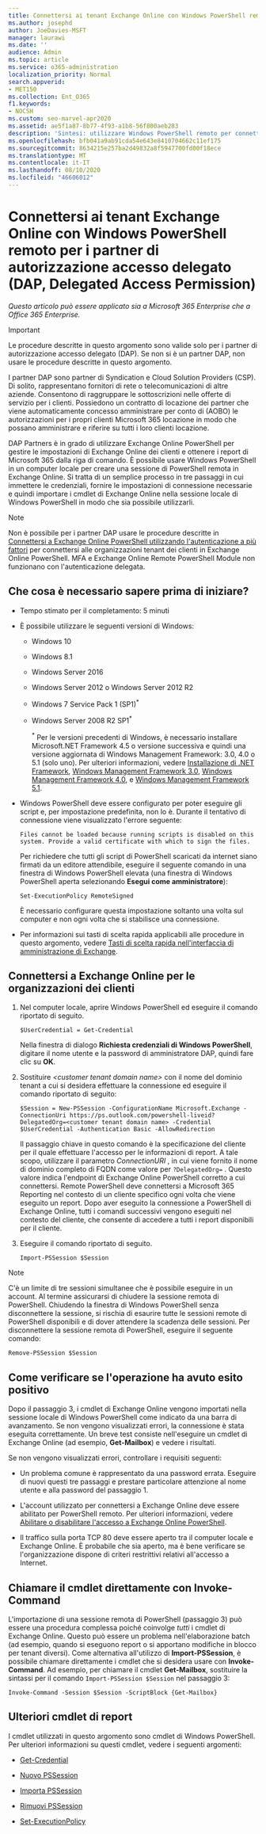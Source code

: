 ```yaml
---
title: Connettersi ai tenant Exchange Online con Windows PowerShell remoto per i partner di DAP
ms.author: josephd
author: JoeDavies-MSFT
manager: laurawi
ms.date: ''
audience: Admin
ms.topic: article
ms.service: o365-administration
localization_priority: Normal
search.appverid:
- MET150
ms.collection: Ent_O365
f1.keywords:
- NOCSH
ms.custom: seo-marvel-apr2020
ms.assetid: ae5f1a87-8b77-4f93-a1b8-56f800aeb283
description: 'Sintesi: utilizzare Windows PowerShell remoto per connettersi a Exchange Online tramite il valore DelegatedOrg.'
ms.openlocfilehash: bfb041a9ab91cda54e643e8410704662c11ef175
ms.sourcegitcommit: 8634215e257ba2d49832a8f5947700fd00f18ece
ms.translationtype: MT
ms.contentlocale: it-IT
ms.lasthandoff: 08/10/2020
ms.locfileid: "46606012"
---
```

# <a name="connect-to-exchange-online-tenants-with-remote-windows-powershell-for-delegated-access-permissions-dap-partners"></a>Connettersi ai tenant Exchange Online con Windows PowerShell remoto per i partner di autorizzazione accesso delegato (DAP, Delegated Access Permission)

*Questo articolo può essere applicato sia a Microsoft 365 Enterprise che a Office 365 Enterprise.*

> [!IMPORTANT]
> Le procedure descritte in questo argomento sono valide solo per i partner di autorizzazione accesso delegato (DAP). Se non si è un partner DAP, non usare le procedure descritte in questo argomento. 
  
I partner DAP sono partner di Syndication e Cloud Solution Providers (CSP). Di solito, rappresentano fornitori di rete o telecomunicazioni di altre aziende. Consentono di raggruppare le sottoscrizioni nelle offerte di servizio per i clienti. Possiedono un contratto di locazione dei partner che viene automaticamente concesso amministrare per conto di (AOBO) le autorizzazioni per i propri clienti Microsoft 365 locazione in modo che possano amministrare e riferire su tutti i loro clienti locazione.

DAP Partners è in grado di utilizzare Exchange Online PowerShell per gestire le impostazioni di Exchange Online dei clienti e ottenere i report di Microsoft 365 dalla riga di comando. È possibile usare Windows PowerShell in un computer locale per creare una sessione di PowerShell remota in Exchange Online. Si tratta di un semplice processo in tre passaggi in cui immettere le credenziali, fornire le impostazioni di connessione necessarie e quindi importare i cmdlet di Exchange Online nella sessione locale di Windows PowerShell in modo che sia possibile utilizzarli.

> [!NOTE]
> Non è possibile per i partner DAP usare le procedure descritte in [Connettersi a Exchange Online PowerShell utilizzando l'autenticazione a più fattori](https://docs.microsoft.com/powershell/exchange/exchange-online/connect-to-exchange-online-powershell/mfa-connect-to-exchange-online-powershell) per connettersi alle organizzazioni tenant dei clienti in Exchange Online PowerShell. MFA e Exchange Online Remote PowerShell Module non funzionano con l'autenticazione delegata.
  
## <a name="what-do-you-need-to-know-before-you-begin"></a>Che cosa è necessario sapere prima di iniziare?

- Tempo stimato per il completamento: 5 minuti

- È possibile utilizzare le seguenti versioni di Windows:
    
  - Windows 10

  - Windows 8.1

  - Windows Server 2016

  - Windows Server 2012 o Windows Server 2012 R2

  - Windows 7 Service Pack 1 (SP1)<sup>*</sup>

  - Windows Server 2008 R2 SP1<sup>*</sup>

    <sup>*</sup> Per le versioni precedenti di Windows, è necessario installare Microsoft.NET Framework 4.5 o versione successiva e quindi una versione aggiornata di Windows Management Framework: 3.0, 4.0 o 5.1 (solo uno). Per ulteriori informazioni, vedere [Installazione di .NET Framework](https://go.microsoft.com/fwlink/p/?LinkId=257868), [Windows Management Framework 3.0](https://go.microsoft.com/fwlink/p/?LinkId=272757), [Windows Management Framework 4.0](https://go.microsoft.com/fwlink/p/?LinkId=391344), e [Windows Management Framework 5.1](https://aka.ms/wmf5download).

- Windows PowerShell deve essere configurato per poter eseguire gli script e, per impostazione predefinita, non lo è. Durante il tentativo di connessione viene visualizzato l'errore seguente:

  `Files cannot be loaded because running scripts is disabled on this system. Provide a valid certificate with which to sign the files.`

  Per richiedere che tutti gli script di PowerShell scaricati da internet siano firmati da un editore attendibile, eseguire il seguente comando in una finestra di Windows PowerShell elevata (una finestra di Windows PowerShell aperta selezionando **Esegui come amministratore**):

    ```
    Set-ExecutionPolicy RemoteSigned
    ```

  È necessario configurare questa impostazione soltanto una volta sul computer e non ogni volta che si stabilisce una connessione.

- Per informazioni sui tasti di scelta rapida applicabili alle procedure in questo argomento, vedere [Tasti di scelta rapida nell'interfaccia di amministrazione di Exchange](https://go.microsoft.com/fwlink/p/?LinkId=534017).

## <a name="connect-to-exchange-online-for-customer-organizations"></a>Connettersi a Exchange Online per le organizzazioni dei clienti

1. Nel computer locale, aprire Windows PowerShell ed eseguire il comando riportato di seguito.
    
    ```
    $UserCredential = Get-Credential
    ```

    Nella finestra di dialogo **Richiesta credenziali di Windows PowerShell**, digitare il nome utente e la password di amministratore DAP, quindi fare clic su **OK**.
    
2. Sostituire _\<customer tenant domain name\>_ con il nome del dominio tenant a cui si desidera effettuare la connessione ed eseguire il comando riportato di seguito:
    
    ```
    $Session = New-PSSession -ConfigurationName Microsoft.Exchange -ConnectionUri https://ps.outlook.com/powershell-liveid?DelegatedOrg=<customer tenant domain name> -Credential $UserCredential -Authentication Basic -AllowRedirection
    ```

    Il passaggio chiave in questo comando è la specificazione del cliente per il quale effettuare l'accesso per le informazioni di report. A tale scopo, utilizzare il parametro _ConnectionURI_ , in cui viene fornito il nome di dominio completo di FQDN come valore per `?DelegatedOrg=` . Questo valore indica l'endpoint di Exchange Online PowerShell corretto a cui connettersi. Remote PowerShell deve connettersi a Microsoft 365 Reporting nel contesto di un cliente specifico ogni volta che viene eseguito un report. Dopo aver eseguito la connessione a PowerShell di Exchange Online, tutti i comandi successivi vengono eseguiti nel contesto del cliente, che consente di accedere a tutti i report disponibili per il cliente.
    
3. Eseguire il comando riportato di seguito.
    
    ```
    Import-PSSession $Session
    ```

> [!NOTE]
> C'è un limite di tre sessioni simultanee che è possibile eseguire in un account. Al termine assicurarsi di chiudere la sessione remota di PowerShell. Chiudendo la finestra di Windows PowerShell senza disconnettere la sessione, si rischia di esaurire tutte le sessioni remote di PowerShell disponibili e di dover attendere la scadenza delle sessioni. Per disconnettere la sessione remota di PowerShell, eseguire il seguente comando:

```
Remove-PSSession $Session
```
  
## <a name="how-do-you-know-this-worked"></a>Come verificare se l'operazione ha avuto esito positivo

Dopo il passaggio 3, i cmdlet di Exchange Online vengono importati nella sessione locale di Windows PowerShell come indicato da una barra di avanzamento. Se non vengono visualizzati errori, la connessione è stata eseguita correttamente. Un breve test consiste nell'eseguire un cmdlet di Exchange Online (ad esempio, **Get-Mailbox**) e vedere i risultati.
  
Se non vengono visualizzati errori, controllare i requisiti seguenti:
  
- Un problema comune è rappresentato da una password errata. Eseguire di nuovi questi tre passaggi e prestare particolare attenzione al nome utente e alla password del passaggio 1.
    
- L'account utilizzato per connettersi a Exchange Online deve essere abilitato per PowerShell remoto. Per ulteriori informazioni, vedere [Abilitare o disabilitare l'accesso a Exchange Online PowerShell](https://go.microsoft.com/fwlink/p/?LinkId=534018).
    
- Il traffico sulla porta TCP 80 deve essere aperto tra il computer locale e Exchange Online. È probabile che sia aperto, ma è bene verificare se l'organizzazione dispone di criteri restrittivi relativi all'accesso a Internet.
    
## <a name="call-the-cmdlet-directly-with-invoke-command"></a>Chiamare il cmdlet direttamente con Invoke-Command

L'importazione di una sessione remota di PowerShell (passaggio 3) può essere una procedura complessa poiché coinvolge _tutti_ i cmdlet di Exchange Online. Questo può essere un problema nell'elaborazione batch (ad esempio, quando si eseguono report o si apportano modifiche in blocco per tenant diversi). Come alternativa all'utilizzo di **Import-PSSession**, è possibile chiamare direttamente i cmdlet che si desidera usare con **Invoke-Command**. Ad esempio, per chiamare il cmdlet **Get-Mailbox**, sostituire la sintassi per il comando `Import-PSSession $Session` nel passaggio 3:
  
```
Invoke-Command -Session $Session -ScriptBlock {Get-Mailbox}
```

## <a name="more-reporting-cmdlets"></a>Ulteriori cmdlet di report

I cmdlet utilizzati in questo argomento sono cmdlet di Windows PowerShell. Per ulteriori informazioni su questi cmdlet, vedere i seguenti argomenti:
  
- [Get-Credential](https://go.microsoft.com/fwlink/p/?LinkId=389618)
    
- [Nuovo PSSession](https://go.microsoft.com/fwlink/p/?LinkId=389621)
    
- [Importa PSSession](https://go.microsoft.com/fwlink/p/?LinkId=389619)
    
- [Rimuovi PSSession](https://go.microsoft.com/fwlink/p/?LinkId=389620)
    
- [Set-ExecutionPolicy](https://go.microsoft.com/fwlink/p/?LinkId=389623)
    

